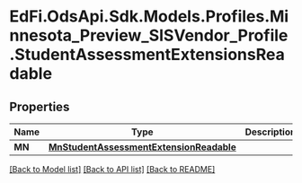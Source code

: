 # EdFi.OdsApi.Sdk.Models.Profiles.Minnesota_Preview_SISVendor_Profile.StudentAssessmentExtensionsReadable
## Properties

Name | Type | Description | Notes
------------ | ------------- | ------------- | -------------
**MN** | [**MnStudentAssessmentExtensionReadable**](MnStudentAssessmentExtensionReadable.md) |  | [optional] 

[[Back to Model list]](../README.md#documentation-for-models) [[Back to API list]](../README.md#documentation-for-api-endpoints) [[Back to README]](../README.md)

